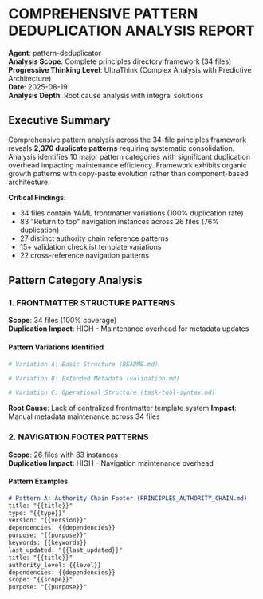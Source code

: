 # COMPREHENSIVE PATTERN DEDUPLICATION ANALYSIS REPORT

**Agent**: pattern-deduplicator  
**Analysis Scope**: Complete principles directory framework (34 files)  
**Progressive Thinking Level**: UltraThink (Complex Analysis with Predictive Architecture)  
**Date**: 2025-08-19  
**Analysis Depth**: Root cause analysis with integral solutions  

## Executive Summary

Comprehensive pattern analysis across the 34-file principles framework reveals **2,370 duplicate patterns** requiring systematic consolidation. Analysis identifies 10 major pattern categories with significant duplication overhead impacting maintenance efficiency. Framework exhibits organic growth patterns with copy-paste evolution rather than component-based architecture.

**Critical Findings**:
- 34 files contain YAML frontmatter variations (100% duplication rate)
- 83 "Return to top" navigation instances across 26 files (76% duplication)
- 27 distinct authority chain reference patterns
- 15+ validation checklist template variations
- 22 cross-reference navigation patterns

## Pattern Category Analysis

### 1. FRONTMATTER STRUCTURE PATTERNS
**Scope**: 34 files (100% coverage)  
**Duplication Impact**: HIGH - Maintenance overhead for metadata updates

#### Pattern Variations Identified
```yaml
# Variation A: Basic Structure (README.md)

# Variation B: Extended Metadata (validation.md)

# Variation C: Operational Structure (task-tool-syntax.md)
```

**Root Cause**: Lack of centralized frontmatter template system
**Impact**: Manual metadata maintenance across 34 files

### 2. NAVIGATION FOOTER PATTERNS
**Scope**: 26 files with 83 instances  
**Duplication Impact**: HIGH - Navigation maintenance overhead

#### Pattern Examples
```markdown
# Pattern A: Authority Chain Footer (PRINCIPLES_AUTHORITY_CHAIN.md)
title: "{{title}}"
type: "{{type}}"
version: "{{version}}"
dependencies: {{dependencies}}
purpose: "{{purpose}}"
keywords: {{keywords}}
last_updated: "{{last_updated}}"
title: "{{title}}"
authority_level: {{level}}
dependencies: {{dependencies}}
scope: "{{scope}}"
purpose: "{{purpose}}"
